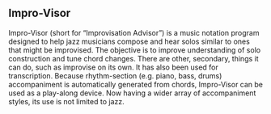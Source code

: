 ﻿## Impro-Visor

Impro-Visor (short for “Improvisation Advisor”) is a music notation program designed to help jazz musicians compose and hear solos similar to ones that might be improvised. The objective is to improve understanding of solo construction and tune chord changes. There are other, secondary, things it can do, such as improvise on its own. It has also been used for transcription. Because rhythm-section (e.g. piano, bass, drums) accompaniment is automatically generated from chords, Impro-Visor can be used as a play-along device. Now having a wider array of accompaniment styles, its use is not limited to jazz.
